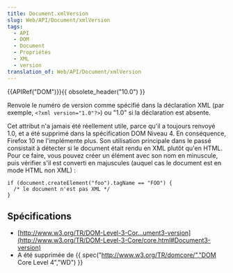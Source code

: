 ```yaml
---
title: Document.xmlVersion
slug: Web/API/Document/xmlVersion
tags:
  - API
  - DOM
  - Document
  - Propriétés
  - XML
  - version
translation_of: Web/API/Document/xmlVersion
---
```

{{APIRef("DOM")}}{{ obsolete_header("10.0") }}

Renvoie le numéro de version comme spécifié dans la déclaration XML (par exemple, `<?xml version="1.0"?>`) ou "1.0" si la déclaration est absente.

Cet attribut n'a jamais été réellement utile, parce qu'il a toujours renvoyé 1.0, et a été supprimé dans la spécification DOM Niveau 4. En conséquence, Firefox 10 ne l'implémente plus. Son utilisation principale dans le passé consistait à détecter si le document était rendu en XML plutôt qu'en HTML. Pour ce faire, vous pouvez créer un élément avec son nom en minuscule, puis vérifier s'il est converti en majuscules (auquel cas le document est en mode HTML non XML) :

    if (document.createElement("foo").tagName == "FOO") {
      /* le document n'est pas XML */
    }

## Spécifications

- [http://www.w3.org/TR/DOM-Level-3-Cor...ument3-version](http://www.w3.org/TR/DOM-Level-3-Core/core.html#Document3-version)
- A été supprimée de {{ spec("http://www.w3.org/TR/domcore/","DOM Core Level 4","WD") }}
